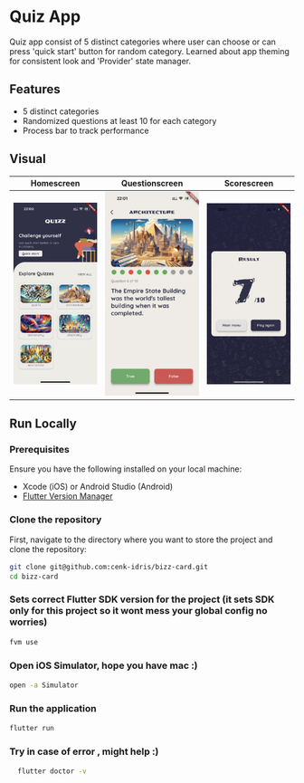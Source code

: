 # Quiz App

Quiz app consist of 5 distinct categories where user can choose or can press 'quick start' button for random category.
Learned about app theming for consistent look and 'Provider' state manager.

## Features

- 5 distinct categories
- Randomized questions at least 10 for each category
- Process bar to track performance

## Visual

| Homescreen                                        | Questionscreen                                            | Scorescreen                                         |
|---------------------------------------------------|-----------------------------------------------------------|-----------------------------------------------------|
| ![Home screen of QuizAPP](/assets/homescreen.jpg) | ![Question screen of QuizApp](/assets/questionscreen.jpg) | ![Score screen of QuizApp](/assets/scorescreen.jpg) |

## Run Locally

### Prerequisites

Ensure you have the following installed on your local machine:

- Xcode (iOS) or Android Studio (Android)
- [Flutter Version Manager](https://fvm.app/documentation/getting-started) 


### Clone the repository

First, navigate to the directory where you want to store the project and clone the repository:

```bash
git clone git@github.com:cenk-idris/bizz-card.git
cd bizz-card
```

### Sets correct Flutter SDK version for the project (it sets SDK only for this project so it wont mess your global config no worries)
```bash
fvm use
```

### Open iOS Simulator, hope you have mac :)
```bash
open -a Simulator
```

### Run the application
```bash
flutter run
```

### Try in case of error , might help :)
```bash
  flutter doctor -v
```
